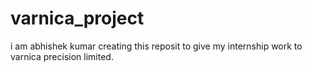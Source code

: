 # varnica_project
i am abhishek kumar creating this reposit to give my internship work to varnica precision limited.
